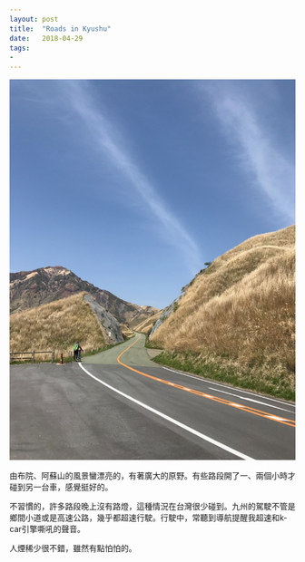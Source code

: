 ```yaml
---
layout: post
title:  "Roads in Kyushu"
date:   2018-04-29
tags:
- 
---
```

![Roads in Kyushu](/assets/media/2018-04-29-roads-in-Kyushu.jpg)

由布院、阿蘇山的風景蠻漂亮的，有著廣大的原野。有些路段開了一、兩個小時才碰到另一台車，感覺挺好的。

不習慣的，許多路段晚上沒有路燈，這種情況在台灣很少碰到。九州的駕駛不管是鄉間小道或是高速公路，幾乎都超速行駛。行駛中，常聽到導航提醒我超速和k-car引擎嘶吼的聲音。

人煙稀少很不錯，雖然有點怕怕的。